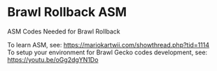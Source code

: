 # Brawl Rollback ASM
ASM Codes Needed for Brawl Rollback

To learn ASM, see: https://mariokartwii.com/showthread.php?tid=1114 <br />
To setup your environment for Brawl Gecko codes development, see: https://youtu.be/oGg2dgYN1Do
